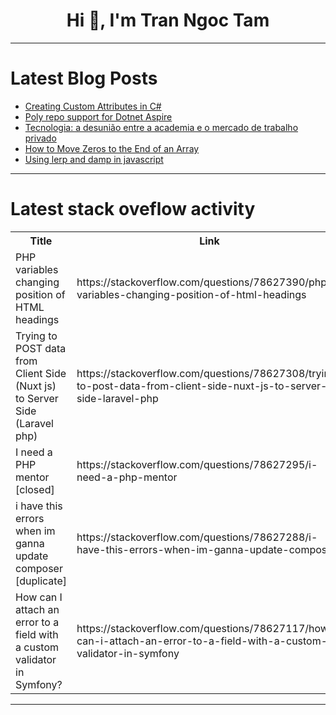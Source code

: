 <h1 align="center">Hi 👋, I'm Tran Ngoc Tam</h1>

---

# Latest Blog Posts 
<!-- BLOG-POST-LIST:START -->
- [Creating Custom Attributes in C#](https://dev.to/antonmartyniuk/creating-custom-attributes-in-c-4k56)
- [Poly repo support for Dotnet Aspire](https://dev.to/olivierus/poly-repo-support-for-dotnet-aspire-14d5)
- [Tecnologia: a desunião entre a academia e o mercado de trabalho privado](https://dev.to/lexipedia/tecnologia-a-desuniao-entre-a-academia-e-o-mercado-de-trabalho-privado-33f7)
- [How to Move Zeros to the End of an Array](https://dev.to/masum-dev/how-to-move-zeros-to-the-end-of-an-array-5ea3)
- [Using lerp and damp in javascript](https://dev.to/iliketoplay/using-lerp-and-damp-in-javascript-3f7p)
<!-- BLOG-POST-LIST:END -->

---

# Latest stack oveflow activity
<table>
  <tr><th>Title</th><th>Link</th></tr>
  <!-- STACKOVERFLOW:START --><tr><td>PHP variables changing position of HTML headings</td><td>https://stackoverflow.com/questions/78627390/php-variables-changing-position-of-html-headings</td></tr><tr><td>Trying to POST data from Client Side &lpar;Nuxt js&rpar; to Server Side &lpar;Laravel php&rpar;</td><td>https://stackoverflow.com/questions/78627308/trying-to-post-data-from-client-side-nuxt-js-to-server-side-laravel-php</td></tr><tr><td>I need a PHP mentor [closed]</td><td>https://stackoverflow.com/questions/78627295/i-need-a-php-mentor</td></tr><tr><td>i have this errors when im ganna update composer [duplicate]</td><td>https://stackoverflow.com/questions/78627288/i-have-this-errors-when-im-ganna-update-composer</td></tr><tr><td>How can I attach an error to a field with a custom validator in Symfony?</td><td>https://stackoverflow.com/questions/78627117/how-can-i-attach-an-error-to-a-field-with-a-custom-validator-in-symfony</td></tr><!-- STACKOVERFLOW:END -->
</table>

---


